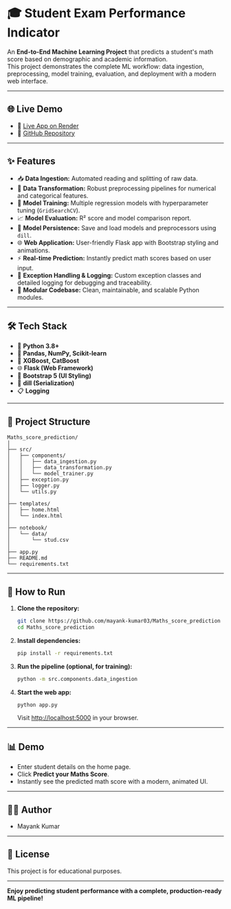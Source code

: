 # 🎓 Student Exam Performance Indicator

An **End-to-End Machine Learning Project** that predicts a student's math score based on demographic and academic information.  
This project demonstrates the complete ML workflow: data ingestion, preprocessing, model training, evaluation, and deployment with a modern web interface.

---

## 🌐 Live Demo

- 🚀 [Live App on Render](https://maths-score-prediction-lpvz.onrender.com)
- 🐙 [GitHub Repository](https://github.com/mayank-kumar03/Maths_score_prediction)

---

## ✨ Features

- 📥 **Data Ingestion:** Automated reading and splitting of raw data.
- 🧹 **Data Transformation:** Robust preprocessing pipelines for numerical and categorical features.
- 🤖 **Model Training:** Multiple regression models with hyperparameter tuning (`GridSearchCV`).
- 📈 **Model Evaluation:** R² score and model comparison report.
- 💾 **Model Persistence:** Save and load models and preprocessors using `dill`.
- 🌐 **Web Application:** User-friendly Flask app with Bootstrap styling and animations.
- ⚡ **Real-time Prediction:** Instantly predict math scores based on user input.
- 🐞 **Exception Handling & Logging:** Custom exception classes and detailed logging for debugging and traceability.
- 🧩 **Modular Codebase:** Clean, maintainable, and scalable Python modules.

---

## 🛠️ Tech Stack

- 🐍 **Python 3.8+**
- 🧮 **Pandas, NumPy, Scikit-learn**
- 🌲 **XGBoost, CatBoost**
- 🌐 **Flask (Web Framework)**
- 🎨 **Bootstrap 5 (UI Styling)**
- 🥒 **dill (Serialization)**
- 📋 **Logging**

---

## 📁 Project Structure

```
Maths_score_prediction/
│
├── src/
│   ├── components/
│   │   ├── data_ingestion.py
│   │   ├── data_transformation.py
│   │   └── model_trainer.py
│   ├── exception.py
│   ├── logger.py
│   └── utils.py
│
├── templates/
│   ├── home.html
│   └── index.html
│
├── notebook/
│   └── data/
│       └── stud.csv
│
├── app.py
├── README.md
└── requirements.txt
```

---

## 🚀 How to Run

1. **Clone the repository:**
   ```sh
   git clone https://github.com/mayank-kumar03/Maths_score_prediction
   cd Maths_score_prediction
   ```

2. **Install dependencies:**
   ```sh
   pip install -r requirements.txt
   ```

3. **Run the pipeline (optional, for training):**
   ```sh
   python -m src.components.data_ingestion
   ```

4. **Start the web app:**
   ```sh
   python app.py
   ```
   Visit [http://localhost:5000](http://localhost:5000) in your browser.

---

## 📊 Demo

- Enter student details on the home page.
- Click **Predict your Maths Score**.
- Instantly see the predicted math score with a modern, animated UI.

---

## 👨‍💻 Author

- Mayank Kumar

---

## 📢 License

This project is for educational purposes.

---

**Enjoy predicting student performance with a complete, production-ready ML pipeline!**
